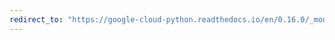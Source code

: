 ```yaml
---
redirect_to: "https://google-cloud-python.readthedocs.io/en/0.16.0/_modules/gcloud/bigtable/happybase/table.html"
---
```

